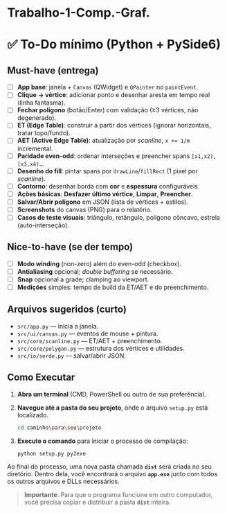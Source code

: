 # Trabalho-1-Comp.-Graf.

# ✅ To-Do mínimo (Python + PySide6)

## Must-have (entrega)
- [ ] **App base**: janela + `Canvas` (QWidget) e `QPainter` no `paintEvent`.
- [ ] **Clique → vértice**: adicionar ponto e desenhar aresta em tempo real (linha fantasma).
- [ ] **Fechar polígono** (botão/Enter) com validação (≥3 vértices, não degenerado).
- [ ] **ET (Edge Table)**: construir a partir dos vértices (ignorar horizontais, tratar topo/fundo).
- [ ] **AET (Active Edge Table)**: atualização por *scanline*, `x += 1/m` incremental.
- [ ] **Paridade even-odd**: ordenar interseções e preencher spans `[x1,x2), [x3,x4)…`.
- [ ] **Desenho do fill**: pintar spans por `drawLine`/`fillRect` (1 pixel por *scanline*).
- [ ] **Contorno**: desenhar borda com **cor** e **espessura** configuráveis.
- [ ] **Ações básicas**: **Desfazer último vértice**, **Limpar**, **Preencher**.
- [ ] **Salvar/Abrir polígono** em JSON (lista de vértices + estilos).
- [ ] **Screenshots** do canvas (PNG) para o relatório.
- [ ] **Casos de teste visuais**: triângulo, retângulo, polígono côncavo, estrela (auto-interseção).

## Nice-to-have (se der tempo)
- [ ] **Modo winding** (non-zero) além do even-odd (checkbox).
- [ ] **Antialiasing** opcional; *double buffering* se necessário.
- [ ] **Snap** opcional a grade; clamping ao viewport.
- [ ] **Medições** simples: tempo de build da ET/AET e do preenchimento.

## Arquivos sugeridos (curto)
- `src/app.py` — inicia a janela.
- `src/ui/canvas.py` — eventos de mouse + pintura.
- `src/core/scanline.py` — ET/AET + preenchimento.
- `src/core/polygon.py` — estrutura dos vértices e utilidades.
- `src/io/serde.py` — salvar/abrir JSON.

## Como Executar

1.  **Abra um terminal** (CMD, PowerShell ou outro de sua preferência).

2.  **Navegue até a pasta do seu projeto**, onde o arquivo `setup.py` está localizado.
    ```bash
    cd caminho\para\seu\projeto
    ```

3.  **Execute o comando** para iniciar o processo de compilação:
    ```bash
    python setup.py py2exe
    ```

Ao final do processo, uma nova pasta chamada **`dist`** será criada no seu diretório. Dentro dela, você encontrará o arquivo **`app.exe`** junto com todos os outros arquivos e DLLs necessários.

> **Importante**: Para que o programa funcione em outro computador, você precisa copiar e distribuir a pasta **`dist`** inteira.
